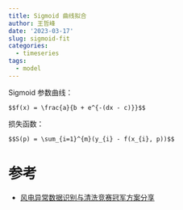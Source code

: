 ```yaml
---
title: Sigmoid 曲线拟合
author: 王哲峰
date: '2023-03-17'
slug: sigmoid-fit
categories:
  - timeseries
tags:
  - model
---
```



Sigmoid 参数曲线：

`$$f(x) = \frac{a}{b + e^{-(dx - c)}}$$`

损失函数：

`$$S(p) = \sum_{i=1}^{m}(y_{i} - f(x_{i}, p))$$`

# 参考

* [风电异常数据识别与清洗竞赛冠军方案分享](https://mp.weixin.qq.com/s?__biz=Mzk0NDE5Nzg1Ng==&mid=2247490892&idx=1&sn=bdd9aea219596e172636cccee4c6dc84&chksm=c32904c3f45e8dd56024943db0e3dc49efcfe21b493d8ab14b8085df7c490d751a0af5b2e618&scene=21#wechat_redirect)

